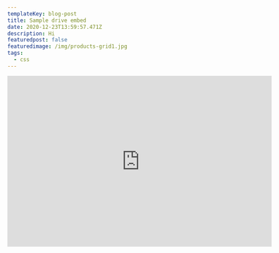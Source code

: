 ```yaml
---
templateKey: blog-post
title: Sample drive embed
date: 2020-12-23T13:59:57.471Z
description: Hi
featuredpost: false
featuredimage: /img/products-grid1.jpg
tags:
  - css
---
```

<iframe src="https://docs.google.com/presentation/d/e/2PACX-1vRGlkuYsa69K_BUWavCjkZT1cbeWUiOehU1ygvzz9VQG-9OJuSIDSs1pD4/embed?start=false&loop=false&delayms=5000" frameborder="0" width="600" height="389" allowfullscreen="true" mozallowfullscreen="true" webkitallowfullscreen="true"></iframe>
